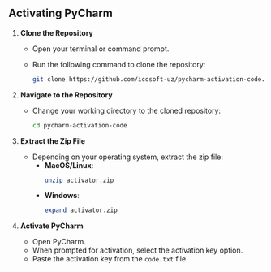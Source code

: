 ## Activating PyCharm

1. **Clone the Repository**
    - Open your terminal or command prompt.
    - Run the following command to clone the repository:

        ```bash
        git clone https://github.com/icosoft-uz/pycharm-activation-code.git
        ```

2. **Navigate to the Repository**
    - Change your working directory to the cloned repository:

        ```bash
        cd pycharm-activation-code
        ```

3. **Extract the Zip File**
    - Depending on your operating system, extract the zip file:
        - **MacOS/Linux**:
            ```bash
            unzip activator.zip
            ```
        - **Windows**:
            ```bash
            expand activator.zip
            ```

4. **Activate PyCharm**
    - Open PyCharm.
    - When prompted for activation, select the activation key option.
    - Paste the activation key from the `code.txt` file.
